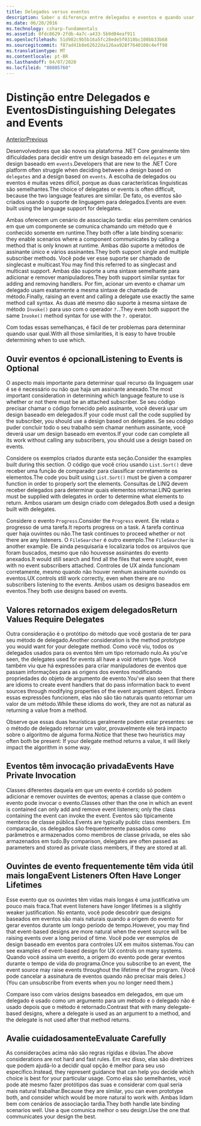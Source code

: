 ```yaml
---
title: Delegados versus eventos
description: Saber a diferença entre delegados e eventos e quando usar cada um desses recursos do .NET Core.
ms.date: 06/20/2016
ms.technology: csharp-fundamentals
ms.assetid: 0fdc8629-2fdb-4a7c-a433-5b9d04eaf911
ms.openlocfilehash: 51d982c9b5b16a5fc28ede5f0318bc100bb33b68
ms.sourcegitcommit: f87ad41b8e62622da126aa928f7640108c4eff98
ms.translationtype: MT
ms.contentlocale: pt-BR
ms.lasthandoff: 04/07/2020
ms.locfileid: "80805760"
---
```

# <a name="distinguishing-delegates-and-events"></a><span data-ttu-id="264ce-103">Distinção entre Delegados e Eventos</span><span class="sxs-lookup"><span data-stu-id="264ce-103">Distinguishing Delegates and Events</span></span>

[<span data-ttu-id="264ce-104">Anterior</span><span class="sxs-lookup"><span data-stu-id="264ce-104">Previous</span></span>](modern-events.md)

<span data-ttu-id="264ce-105">Desenvolvedores que são novos na plataforma .NET Core geralmente têm dificuldades para decidir entre um design baseado em `delegates` e um design baseado em `events`.</span><span class="sxs-lookup"><span data-stu-id="264ce-105">Developers that are new to the .NET Core platform often struggle when deciding between a design based on `delegates` and a design based on `events`.</span></span> <span data-ttu-id="264ce-106">A escolha de delegados ou eventos é muitas vezes difícil, porque as duas características linguísticas são semelhantes.</span><span class="sxs-lookup"><span data-stu-id="264ce-106">The choice of delegates or events is often difficult, because the two language features are similar.</span></span> <span data-ttu-id="264ce-107">De fato, os eventos são criados usando o suporte de linguagem para delegados.</span><span class="sxs-lookup"><span data-stu-id="264ce-107">Events are even built using the language support for delegates.</span></span>

<span data-ttu-id="264ce-108">Ambas oferecem um cenário de associação tardia: elas permitem cenários em que um componente se comunica chamando um método que é conhecido somente em runtime.</span><span class="sxs-lookup"><span data-stu-id="264ce-108">They both offer a late binding scenario: they enable scenarios where a component communicates by calling a method that is only known at runtime.</span></span> <span data-ttu-id="264ce-109">Ambas dão suporte a métodos de assinante único e vários assinantes.</span><span class="sxs-lookup"><span data-stu-id="264ce-109">They both support single and multiple subscriber methods.</span></span> <span data-ttu-id="264ce-110">Você pode ver esse suporte ser chamado de singlecast e multicast.</span><span class="sxs-lookup"><span data-stu-id="264ce-110">You may find this referred to as singlecast and multicast support.</span></span> <span data-ttu-id="264ce-111">Ambas dão suporte a uma sintaxe semelhante para adicionar e remover manipuladores.</span><span class="sxs-lookup"><span data-stu-id="264ce-111">They both support similar syntax for adding and removing handlers.</span></span> <span data-ttu-id="264ce-112">Por fim, acionar um evento e chamar um delegado usam exatamente a mesma sintaxe de chamada de método.</span><span class="sxs-lookup"><span data-stu-id="264ce-112">Finally, raising an event and calling a delegate use exactly the same method call syntax.</span></span> <span data-ttu-id="264ce-113">As duas até mesmo dão suporte à mesma sintaxe de método `Invoke()` para uso com o operador `?.`.</span><span class="sxs-lookup"><span data-stu-id="264ce-113">They even both support the same `Invoke()` method syntax for use with the `?.` operator.</span></span>

<span data-ttu-id="264ce-114">Com todas essas semelhanças, é fácil de ter problemas para determinar quando usar qual.</span><span class="sxs-lookup"><span data-stu-id="264ce-114">With all those similarities, it is easy to have trouble determining when to use which.</span></span>

## <a name="listening-to-events-is-optional"></a><span data-ttu-id="264ce-115">Ouvir eventos é opcional</span><span class="sxs-lookup"><span data-stu-id="264ce-115">Listening to Events is Optional</span></span>

<span data-ttu-id="264ce-116">O aspecto mais importante para determinar qual recurso da linguagem usar é se é necessário ou não que haja um assinante anexado.</span><span class="sxs-lookup"><span data-stu-id="264ce-116">The most important consideration in determining which language feature to use is whether or not there must be an attached subscriber.</span></span> <span data-ttu-id="264ce-117">Se seu código precisar chamar o código fornecido pelo assinante, você deverá usar um design baseado em delegados.</span><span class="sxs-lookup"><span data-stu-id="264ce-117">If your code must call the code supplied by the subscriber, you should use a design based on delegates.</span></span> <span data-ttu-id="264ce-118">Se seu código puder concluir todo o seu trabalho sem chamar nenhum assinante, você deverá usar um design baseado em eventos.</span><span class="sxs-lookup"><span data-stu-id="264ce-118">If your code can complete all its work without calling any subscribers, you should use a design based on events.</span></span>

<span data-ttu-id="264ce-119">Considere os exemplos criados durante esta seção.</span><span class="sxs-lookup"><span data-stu-id="264ce-119">Consider the examples built during this section.</span></span> <span data-ttu-id="264ce-120">O código que você criou usando `List.Sort()` deve receber uma função de comparador para classificar corretamente os elementos.</span><span class="sxs-lookup"><span data-stu-id="264ce-120">The code you built using `List.Sort()` must be given a comparer function in order to properly sort the elements.</span></span> <span data-ttu-id="264ce-121">Consultas de LINQ devem receber delegados para determinar quais elementos retornar.</span><span class="sxs-lookup"><span data-stu-id="264ce-121">LINQ queries must be supplied with delegates in order to determine what elements to return.</span></span> <span data-ttu-id="264ce-122">Ambos usaram um design criado com delegados.</span><span class="sxs-lookup"><span data-stu-id="264ce-122">Both used a design built with delegates.</span></span>

<span data-ttu-id="264ce-123">Considere o evento `Progress`.</span><span class="sxs-lookup"><span data-stu-id="264ce-123">Consider the `Progress` event.</span></span> <span data-ttu-id="264ce-124">Ele relata o progresso de uma tarefa.</span><span class="sxs-lookup"><span data-stu-id="264ce-124">It reports progress on a task.</span></span>
<span data-ttu-id="264ce-125">A tarefa continua quer haja ouvintes ou não.</span><span class="sxs-lookup"><span data-stu-id="264ce-125">The task continues to proceed whether or not there are any listeners.</span></span>
<span data-ttu-id="264ce-126">O `FileSearcher` é outro exemplo.</span><span class="sxs-lookup"><span data-stu-id="264ce-126">The `FileSearcher` is another example.</span></span> <span data-ttu-id="264ce-127">Ele ainda pesquisaria e localizaria todos os arquivos que foram buscados, mesmo que não houvesse assinantes do evento anexados.</span><span class="sxs-lookup"><span data-stu-id="264ce-127">It would still search and find all the files that were sought, even with no event subscribers attached.</span></span>
<span data-ttu-id="264ce-128">Controles de UX ainda funcionam corretamente, mesmo quando não houver nenhum assinante ouvindo os eventos.</span><span class="sxs-lookup"><span data-stu-id="264ce-128">UX controls still work correctly, even when there are no subscribers listening to the events.</span></span> <span data-ttu-id="264ce-129">Ambos usam os designs baseados em eventos.</span><span class="sxs-lookup"><span data-stu-id="264ce-129">They both use designs based on events.</span></span>

## <a name="return-values-require-delegates"></a><span data-ttu-id="264ce-130">Valores retornados exigem delegados</span><span class="sxs-lookup"><span data-stu-id="264ce-130">Return Values Require Delegates</span></span>

<span data-ttu-id="264ce-131">Outra consideração é o protótipo do método que você gostaria de ter para seu método de delegado.</span><span class="sxs-lookup"><span data-stu-id="264ce-131">Another consideration is the method prototype you would want for your delegate method.</span></span> <span data-ttu-id="264ce-132">Como você viu, todos os delegados usados para os eventos têm um tipo retornado nulo.</span><span class="sxs-lookup"><span data-stu-id="264ce-132">As you've seen, the delegates used for events all have a void return type.</span></span> <span data-ttu-id="264ce-133">Você também viu que há expressões para criar manipuladores de eventos que passam informações para as origens dos eventos modificando propriedades do objeto de argumento de evento.</span><span class="sxs-lookup"><span data-stu-id="264ce-133">You've also seen that there are idioms to create event handlers that do pass information back to event sources through modifying properties of the event argument object.</span></span> <span data-ttu-id="264ce-134">Embora essas expressões funcionem, elas não são tão naturais quanto retornar um valor de um método.</span><span class="sxs-lookup"><span data-stu-id="264ce-134">While these idioms do work, they are not as natural as returning a value from a method.</span></span>

<span data-ttu-id="264ce-135">Observe que essas duas heurísticas geralmente podem estar presentes: se o método de delegado retornar um valor, provavelmente ele terá impacto sobre o algoritmo de alguma forma.</span><span class="sxs-lookup"><span data-stu-id="264ce-135">Notice that these two heuristics may often both be present: If your delegate method returns a value, it will likely impact the algorithm in some way.</span></span>

## <a name="events-have-private-invocation"></a><span data-ttu-id="264ce-136">Eventos têm invocação privada</span><span class="sxs-lookup"><span data-stu-id="264ce-136">Events Have Private Invocation</span></span>

<span data-ttu-id="264ce-137">Classes diferentes daquela em que um evento é contido só podem adicionar e remover ouvintes de eventos; apenas a classe que contém o evento pode invocar o evento.</span><span class="sxs-lookup"><span data-stu-id="264ce-137">Classes other than the one in which an event is contained can only add and remove event listeners; only the class containing the event can invoke the event.</span></span> <span data-ttu-id="264ce-138">Eventos são tipicamente membros de classe pública.</span><span class="sxs-lookup"><span data-stu-id="264ce-138">Events are typically public class members.</span></span>
<span data-ttu-id="264ce-139">Em comparação, os delegados são frequentemente passados como parâmetros e armazenados como membros de classe privada, se eles são armazenados em tudo.</span><span class="sxs-lookup"><span data-stu-id="264ce-139">By comparison, delegates are often passed as parameters and stored as private class members, if they are stored at all.</span></span>

## <a name="event-listeners-often-have-longer-lifetimes"></a><span data-ttu-id="264ce-140">Ouvintes de evento frequentemente têm vida útil mais longa</span><span class="sxs-lookup"><span data-stu-id="264ce-140">Event Listeners Often Have Longer Lifetimes</span></span>

<span data-ttu-id="264ce-141">Esse evento que os ouvintes têm vidas mais longas é uma justificativa um pouco mais fraca.</span><span class="sxs-lookup"><span data-stu-id="264ce-141">That event listeners have longer lifetimes is a slightly weaker justification.</span></span> <span data-ttu-id="264ce-142">No entanto, você pode descobrir que designs baseados em eventos são mais naturais quando a origem do evento for gerar eventos durante um longo período de tempo.</span><span class="sxs-lookup"><span data-stu-id="264ce-142">However, you may find that event-based designs are more natural when the event source will be raising events over a long period of time.</span></span> <span data-ttu-id="264ce-143">Você pode ver exemplos de design baseado em eventos para controles UX em muitos sistemas.</span><span class="sxs-lookup"><span data-stu-id="264ce-143">You can see examples of event-based design for UX controls on many systems.</span></span> <span data-ttu-id="264ce-144">Quando você assina um evento, a origem do evento pode gerar eventos durante o tempo de vida do programa.</span><span class="sxs-lookup"><span data-stu-id="264ce-144">Once you subscribe to an event, the event source may raise events throughout the lifetime of the program.</span></span>
<span data-ttu-id="264ce-145">(Você pode cancelar a assinatura de eventos quando não precisar mais deles.)</span><span class="sxs-lookup"><span data-stu-id="264ce-145">(You can unsubscribe from events when you no longer need them.)</span></span>

<span data-ttu-id="264ce-146">Compare isso com vários designs baseados em delegados, em que um delegado é usado como um argumento para um método e o delegado não é usado depois que o método é retornado.</span><span class="sxs-lookup"><span data-stu-id="264ce-146">Contrast that with many delegate-based designs, where a delegate is used as an argument to a method, and the delegate is not used after that method returns.</span></span>

## <a name="evaluate-carefully"></a><span data-ttu-id="264ce-147">Avalie cuidadosamente</span><span class="sxs-lookup"><span data-stu-id="264ce-147">Evaluate Carefully</span></span>

<span data-ttu-id="264ce-148">As considerações acima não são regras rígidas e óbvias.</span><span class="sxs-lookup"><span data-stu-id="264ce-148">The above considerations are not hard and fast rules.</span></span> <span data-ttu-id="264ce-149">Em vez disso, elas são diretrizes que podem ajudá-lo a decidir qual opção é melhor para seu uso específico.</span><span class="sxs-lookup"><span data-stu-id="264ce-149">Instead, they represent guidance that can help you decide which choice is best for your particular usage.</span></span> <span data-ttu-id="264ce-150">Como elas são semelhantes, você pode até mesmo fazer protótipos das suas e considerar com qual seria mais natural trabalhar.</span><span class="sxs-lookup"><span data-stu-id="264ce-150">Because they are similar, you can even prototype both, and consider which would be more natural to work with.</span></span> <span data-ttu-id="264ce-151">Ambas lidam bem com cenários de associação tardia.</span><span class="sxs-lookup"><span data-stu-id="264ce-151">They both handle late binding scenarios well.</span></span> <span data-ttu-id="264ce-152">Use a que comunica melhor o seu design.</span><span class="sxs-lookup"><span data-stu-id="264ce-152">Use the one that communicates your design the best.</span></span>
